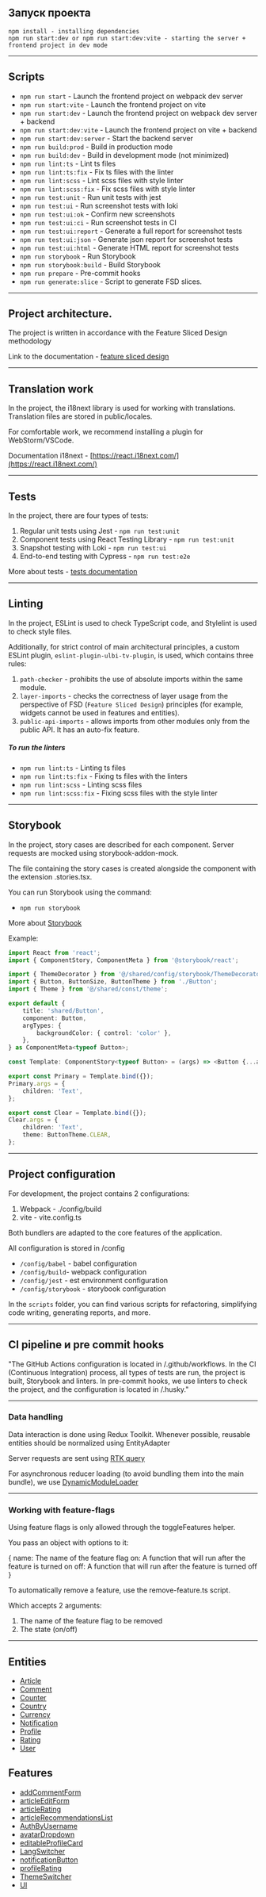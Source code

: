 ## Запуск проекта

```
npm install - installing dependencies
npm run start:dev or npm run start:dev:vite - starting the server + frontend project in dev mode
```

---

## Scripts

-   `npm run start` - Launch the frontend project on webpack dev server
-   `npm run start:vite` - Launch the frontend project on vite
-   `npm run start:dev` - Launch the frontend project on webpack dev server + backend
-   `npm run start:dev:vite` - Launch the frontend project on vite + backend
-   `npm run start:dev:server` - Start the backend server
-   `npm run build:prod` - Build in production mode
-   `npm run build:dev` - Build in development mode (not minimized)
-   `npm run lint:ts` - Lint ts files
-   `npm run lint:ts:fix` - Fix ts files with the linter
-   `npm run lint:scss` - Lint scss files with style linter
-   `npm run lint:scss:fix` - Fix scss files with style linter
-   `npm run test:unit` - Run unit tests with jest
-   `npm run test:ui` - Run screenshot tests with loki
-   `npm run test:ui:ok` - Confirm new screenshots
-   `npm run test:ui:ci` - Run screenshot tests in CI
-   `npm run test:ui:report` - Generate a full report for screenshot tests
-   `npm run test:ui:json` - Generate json report for screenshot tests
-   `npm run test:ui:html` - Generate HTML report for screenshot tests
-   `npm run storybook` - Run Storybook
-   `npm run storybook:build` - Build Storybook
-   `npm run prepare` - Pre-commit hooks
-   `npm run generate:slice` - Script to generate FSD slices.

---

## Project architecture.

The project is written in accordance with the Feature Sliced Design methodology

Link to the documentation - [feature sliced design](https://feature-sliced.design/docs/get-started/tutorial)

---

## Translation work

In the project, the i18next library is used for working with translations.
Translation files are stored in public/locales.

For comfortable work, we recommend installing a plugin for WebStorm/VSCode.

Documentation i18next - [https://react.i18next.com/](https://react.i18next.com/)

---

## Tests

In the project, there are four types of tests:

1. Regular unit tests using Jest - `npm run test:unit`
2. Component tests using React Testing Library - `npm run test:unit`
3. Snapshot testing with Loki - `npm run test:ui`
4. End-to-end testing with Cypress - `npm run test:e2e`

More about tests - [tests documentation](/docs/tests.md)

---

## Linting

In the project, ESLint is used to check TypeScript code, and Stylelint is used to check style files.

Additionally, for strict control of main architectural principles,
a custom ESLint plugin, `eslint-plugin-ulbi-tv-plugin`, is used, which contains three rules:

1. `path-checker` - prohibits the use of absolute imports within the same module.
2. `layer-imports` - checks the correctness of layer usage from the perspective of FSD (`Feature Sliced Design`) principles
   (for example, widgets cannot be used in features and entities).
3. `public-api-imports` - allows imports from other modules only from the public API. It has an auto-fix feature.

##### To run the linters

-   `npm run lint:ts` - Linting ts files
-   `npm run lint:ts:fix` - Fixing ts files with the linters
-   `npm run lint:scss` - Linting scss files
-   `npm run lint:scss:fix` - Fixing scss files with the style linter

---

## Storybook

In the project, story cases are described for each component. Server requests are mocked using storybook-addon-mock.

The file containing the story cases is created alongside the component with the extension .stories.tsx.

You can run Storybook using the command:

-   `npm run storybook`

More about [Storybook](/docs/storybook.md)

Example:

```typescript jsx
import React from 'react';
import { ComponentStory, ComponentMeta } from '@storybook/react';

import { ThemeDecorator } from '@/shared/config/storybook/ThemeDecorator/ThemeDecorator';
import { Button, ButtonSize, ButtonTheme } from './Button';
import { Theme } from '@/shared/const/theme';

export default {
    title: 'shared/Button',
    component: Button,
    argTypes: {
        backgroundColor: { control: 'color' },
    },
} as ComponentMeta<typeof Button>;

const Template: ComponentStory<typeof Button> = (args) => <Button {...args} />;

export const Primary = Template.bind({});
Primary.args = {
    children: 'Text',
};

export const Clear = Template.bind({});
Clear.args = {
    children: 'Text',
    theme: ButtonTheme.CLEAR,
};
```

---

## Project configuration

For development, the project contains 2 configurations:

1. Webpack - ./config/build
2. vite - vite.config.ts

Both bundlers are adapted to the core features of the application.

All configuration is stored in /config

-   `/config/babel` - babel configuration
-   `/config/build`- webpack configuration
-   `/config/jest` - est environment configuration
-   `/config/storybook` - storybook configuration

In the `scripts` folder, you can find various scripts for refactoring, simplifying code writing, generating reports, and more.

---

## CI pipeline и pre commit hooks

"The GitHub Actions configuration is located in /.github/workflows.
In the CI (Continuous Integration) process, all types of tests are run, the project is built, Storybook and linters.
In pre-commit hooks, we use linters to check the project, and the configuration is located in /.husky."

---

### Data handling

Data interaction is done using Redux Toolkit.
Whenever possible, reusable entities should be normalized using EntityAdapter

Server requests are sent using [RTK query](/src/shared/api/rtkApi.ts)

For asynchronous reducer loading (to avoid bundling them into the main bundle), we use
[DynamicModuleLoader](/src/shared/lib/components/DynamicModuleLoader/DynamicModuleLoader.tsx)

---

### Working with feature-flags

Using feature flags is only allowed through the toggleFeatures helper.

You pass an object with options to it:

{
name: The name of the feature flag
on: A function that will run after the feature is turned on
off: A function that will run after the feature is turned off
}

To automatically remove a feature, use the remove-feature.ts script.

Which accepts 2 arguments:

1. The name of the feature flag to be removed
2. The state (on/off)

---

## Entities

-   [Article](/src/entities/Article)
-   [Comment](/src/entities/Comment)
-   [Counter](/src/entities/Counter)
-   [Country](/src/entities/Country)
-   [Currency](/src/entities/Currency)
-   [Notification](/src/entities/Notification)
-   [Profile](/src/entities/Profile)
-   [Rating](/src/entities/Rating)
-   [User](/src/entities/User)

## Features

-   [addCommentForm](/src/features/addCommentForm)
-   [articleEditForm](/src/features/articleEditForm)
-   [articleRating](/src/features/articleRating)
-   [articleRecommendationsList](/src/features/articleRecommendationsList)
-   [AuthByUsername](/src/features/AuthByUsername)
-   [avatarDropdown](/src/features/avatarDropdown)
-   [editableProfileCard](/src/features/editableProfileCard)
-   [LangSwitcher](/src/features/LangSwitcher)
-   [notificationButton](/src/features/notificationButton)
-   [profileRating](/src/features/profileRating)
-   [ThemeSwitcher](/src/features/ThemeSwitcher)
-   [UI](/src/features/UI)
